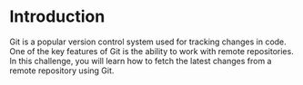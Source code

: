 # Introduction

Git is a popular version control system used for tracking changes in code. One of the key features of Git is the ability to work with remote repositories. In this challenge, you will learn how to fetch the latest changes from a remote repository using Git.
